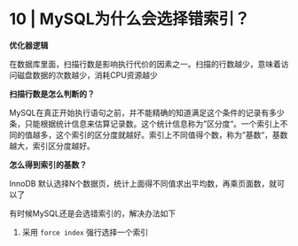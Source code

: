 # 10 | MySQL为什么会选择错索引？

**优化器逻辑**

在数据库里面，扫描行数是影响执行代价的因素之一。扫描的行数越少，意味着访问磁盘数据的次数越少，消耗CPU资源越少

**扫描行数是怎么判断的？**

MySQL在真正开始执行语句之前，并不能精确的知道满足这个条件的记录有多少条，只能根据统计信息来估算记录数。这个统计信息称为”区分度“。一个索引上不同的值越多，这个索引的区分度就越好。索引上不同值得个数，称为”基数“，基数越大，索引区分度越好。

**怎么得到索引的基数？**

InnoDB 默认选择N个数据页，统计上面得不同值求出平均数，再乘页面数，就可以了



有时候MySQL还是会选错索引的，解决办法如下

1. 采用 `force index` 强行选择一个索引

























































